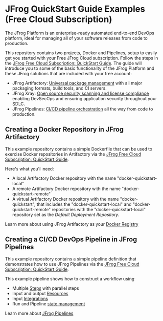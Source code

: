 # JFrog QuickStart Guide Examples (Free Cloud Subscription)

The JFrog Platform is an enterprise-ready automated end-to-end DevOps platform, ideal for managing all of your software releases from code to production.

This repository contains two projects, Docker and Pipelines, setup to easily get you started with your Free JFrog Cloud subscription. Follow the steps in the [JFrog Free Cloud Subscription: QuickStart Guide](https://jfrog.com/). The guide will introduce you to some of the basic functionality of the JFrog Platform and these JFrog solutions that are included with your free account: 

* JFrog Artifactory: [Universal package management](https://www.jfrog.com/confluence/display/JFROG/Package+Management) with all major packaging formats, build tools, and CI servers.
* JFrog Xray: [Open source security scanning and license compliance](https://www.jfrog.com/confluence/display/JFROG/Xray+Security+and+Compliance) enabling DevSecOps and ensuring application security throughout your SDLC.
* JFrog Pipelines: [CI/CD pipeline orchestration](https://www.jfrog.com/confluence/display/JFROG/Pipelines+Developer+Guide) all the way from code to production.

## Creating a Docker Repository in JFrog Artifactory 
This example repository contains a simple Dockerfile that can be used to exercise Docker repositories in Artifactory via the [JFrog Free Cloud Subscription: QuickStart Guide](https://jfrog.com/). 

Here's what you'll need:
* A local Artifactory Docker repository with the name "docker-quickstart-local"
* A remote Artifactory Docker repository with the name "docker-quickstart-remote"
* A virtual Artifactory Docker repository with the name "docker-quickstart", that includes the "docker-quickstart-local" and "docker-quickstart-remote" repositories with the "docker-quickstart-local" repository set as the *Default Deployment Repository*.

Learn more about using JFrog Artifactory as your [Docker Registry](https://www.jfrog.com/confluence/display/JFROG/Docker+Registry)

## Creating a CI/CD DevOps Pipeline in JFrog Pipelines

This example repository contains a simple pipeline definition that demonstrates how to use JFrog Pipelines via the [JFrog Free Cloud Subscription: QuickStart Guide](https://jfrog.com/). 

This example pipeline shows how to construct a workflow using:

* Multiple [Steps](https://www.jfrog.com/confluence/display/JFROG/Pipelines+Steps) with parallel steps
* Input and output [Resources](https://www.jfrog.com/confluence/display/JFROG/Pipelines+Resources)
* Input [Integrations](https://www.jfrog.com/confluence/display/JFROG/Pipelines+Integrations)
* Run and Pipeline [state management](https://www.jfrog.com/confluence/display/JFROG/Creating+Stateful+Pipelines) 

Learn more about [JFrog Pipelines](https://www.jfrog.com/confluence/display/JFROG/Pipelines+Quickstart)
